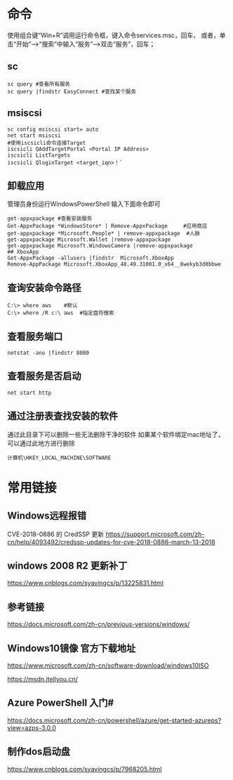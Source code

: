 # 命令

使用组合键“Win+R”调用运行命令框，键入命令services.msc，回车，
或者，单击“开始”——>“搜索”中输入“服务”——>双击“服务”，回车；

## sc

```
sc query #查看所有服务
sc query |findstr EasyConnect #查找某个服务
```





## msiscsi

```
sc config msiscsi start= auto
net start msiscsi
#使用iscsicli命令连接Target
iscsicli QAddTargetPortal <Portal IP Address>
iscsicli ListTargets
iscsicli QloginTarget <target_iqn>！`
```



## 卸载应用
管理员身份运行WindowsPowerShell 输入下面命令即可
```
get-appxpackage #查看安装服务
Get-AppxPackage *WindowsStore* | Remove-AppxPackage     #应用商店
get-appxpackage *Microsoft.People* | remove-appxpackage  #人脉
get-appxpackage Microsoft.Wallet |remove-appxpackage
get-appxpackage Microsoft.WindowsCamera |remove-appxpackage
## XboxApp
Get-AppxPackage -allusers |findstr  Microsoft.XboxApp
Remove-AppPackage Microsoft.XboxApp_48.49.31001.0_x64__8wekyb3d8bbwe
```

## 查询安装命令路径
```
C:\> where aws    #默认
C:\> where /R c:\ aws  #指定盘符搜索
```
## 查看服务端口
```
netstat -ano |findstr 8080
```
## 查看服务是否启动
```
net start http
```
## 通过注册表查找安装的软件
通过此目录下可以删除一些无法删除干净的软件
如果某个软件绑定mac地址了，可以通过此地方进行删除
```
计算机\HKEY_LOCAL_MACHINE\SOFTWARE
```
# 常用链接

## Windows远程报错

CVE-2018-0886 的 CredSSP 更新
https://support.microsoft.com/zh-cn/help/4093492/credssp-updates-for-cve-2018-0886-march-13-2018

## windows 2008 R2 更新补丁
https://www.cnblogs.com/syavingcs/p/13225831.html

## 参考链接
https://docs.microsoft.com/zh-cn/previous-versions/windows/

## Windows10镜像 官方下载地址

https://www.microsoft.com/zh-cn/software-download/windows10ISO

https://msdn.itellyou.cn/

## Azure PowerShell 入门#

https://docs.microsoft.com/zh-cn/powershell/azure/get-started-azureps?view=azps-3.0.0

## 制作dos启动盘 

https://www.cnblogs.com/syavingcs/p/7968205.html